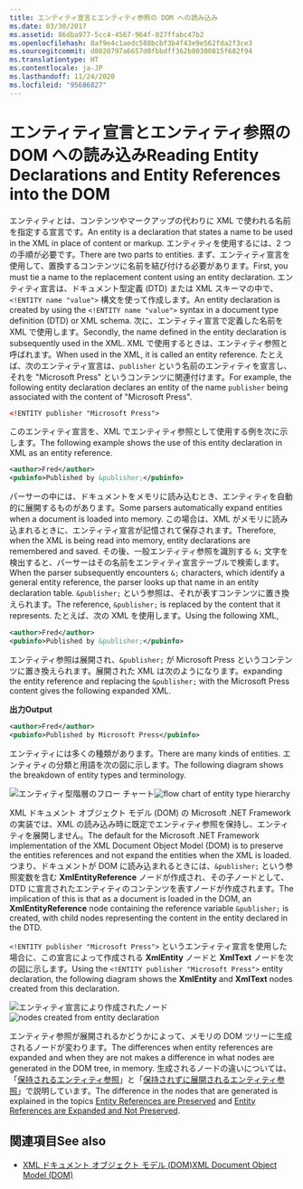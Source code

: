 ```yaml
---
title: エンティティ宣言とエンティティ参照の DOM への読み込み
ms.date: 03/30/2017
ms.assetid: 86dba977-5cc4-4567-964f-027ffabc47b2
ms.openlocfilehash: 8af9e4c1aedc588bcbf3b4f43e9e562fda2f3ce3
ms.sourcegitcommit: d8020797a6657d0fbbdff362b80300815f682f94
ms.translationtype: HT
ms.contentlocale: ja-JP
ms.lasthandoff: 11/24/2020
ms.locfileid: "95686827"
---
```

# <a name="reading-entity-declarations-and-entity-references-into-the-dom"></a><span data-ttu-id="e6074-102">エンティティ宣言とエンティティ参照の DOM への読み込み</span><span class="sxs-lookup"><span data-stu-id="e6074-102">Reading Entity Declarations and Entity References into the DOM</span></span>

<span data-ttu-id="e6074-103">エンティティとは、コンテンツやマークアップの代わりに XML で使われる名前を指定する宣言です。</span><span class="sxs-lookup"><span data-stu-id="e6074-103">An entity is a declaration that states a name to be used in the XML in place of content or markup.</span></span> <span data-ttu-id="e6074-104">エンティティを使用するには、2 つの手順が必要です。</span><span class="sxs-lookup"><span data-stu-id="e6074-104">There are two parts to entities.</span></span> <span data-ttu-id="e6074-105">まず、エンティティ宣言を使用して、置換するコンテンツに名前を結び付ける必要があります。</span><span class="sxs-lookup"><span data-stu-id="e6074-105">First, you must tie a name to the replacement content using an entity declaration.</span></span> <span data-ttu-id="e6074-106">エンティティ宣言は、ドキュメント型定義 (DTD) または XML スキーマの中で、`<!ENTITY name "value">` 構文を使って作成します。</span><span class="sxs-lookup"><span data-stu-id="e6074-106">An entity declaration is created by using the `<!ENTITY name "value">` syntax in a document type definition (DTD) or XML schema.</span></span> <span data-ttu-id="e6074-107">次に、エンティティ宣言で定義した名前を XML で使用します。</span><span class="sxs-lookup"><span data-stu-id="e6074-107">Secondly, the name defined in the entity declaration is subsequently used in the XML.</span></span> <span data-ttu-id="e6074-108">XML で使用するときは、エンティティ参照と呼ばれます。</span><span class="sxs-lookup"><span data-stu-id="e6074-108">When used in the XML, it is called an entity reference.</span></span> <span data-ttu-id="e6074-109">たとえば、次のエンティティ宣言は、`publisher` という名前のエンティティを宣言し、それを "Microsoft Press" というコンテンツに関連付けます。</span><span class="sxs-lookup"><span data-stu-id="e6074-109">For example, the following entity declaration declares an entity of the name `publisher` being associated with the content of "Microsoft Press".</span></span>  
  
```xml  
<!ENTITY publisher "Microsoft Press">  
```  
  
 <span data-ttu-id="e6074-110">このエンティティ宣言を、XML でエンティティ参照として使用する例を次に示します。</span><span class="sxs-lookup"><span data-stu-id="e6074-110">The following example shows the use of this entity declaration in XML as an entity reference.</span></span>  
  
```xml  
<author>Fred</author>  
<pubinfo>Published by &publisher;</pubinfo>  
```  
  
 <span data-ttu-id="e6074-111">パーサーの中には、ドキュメントをメモリに読み込むとき、エンティティを自動的に展開するものがあります。</span><span class="sxs-lookup"><span data-stu-id="e6074-111">Some parsers automatically expand entities when a document is loaded into memory.</span></span> <span data-ttu-id="e6074-112">この場合は、XML がメモリに読み込まれるときに、エンティティ宣言が記憶されて保存されます。</span><span class="sxs-lookup"><span data-stu-id="e6074-112">Therefore, when the XML is being read into memory, entity declarations are remembered and saved.</span></span> <span data-ttu-id="e6074-113">その後、一般エンティティ参照を識別する `&;` 文字を検出すると、パーサーはその名前をエンティティ宣言テーブルで検索します。</span><span class="sxs-lookup"><span data-stu-id="e6074-113">When the parser subsequently encounters `&;` characters, which identify a general entity reference, the parser looks up that name in an entity declaration table.</span></span> <span data-ttu-id="e6074-114">`&publisher;` という参照は、それが表すコンテンツに置き換えられます。</span><span class="sxs-lookup"><span data-stu-id="e6074-114">The reference, `&publisher;` is replaced by the content that it represents.</span></span> <span data-ttu-id="e6074-115">たとえば、次の XML を使用します。</span><span class="sxs-lookup"><span data-stu-id="e6074-115">Using the following XML,</span></span>  
  
```xml  
<author>Fred</author>  
<pubinfo>Published by &publisher;</pubinfo>  
```  
  
 <span data-ttu-id="e6074-116">エンティティ参照は展開され、`&publisher;` が Microsoft Press というコンテンツに置き換えられます。展開された XML は次のようになります。</span><span class="sxs-lookup"><span data-stu-id="e6074-116">expanding the entity reference and replacing the `&publisher;` with the Microsoft Press content gives the following expanded XML.</span></span>  
  
 <span data-ttu-id="e6074-117">**出力**</span><span class="sxs-lookup"><span data-stu-id="e6074-117">**Output**</span></span>  
  
```xml  
<author>Fred</author>  
<pubinfo>Published by Microsoft Press</pubinfo>  
```  
  
 <span data-ttu-id="e6074-118">エンティティには多くの種類があります。</span><span class="sxs-lookup"><span data-stu-id="e6074-118">There are many kinds of entities.</span></span> <span data-ttu-id="e6074-119">エンティティの分類と用語を次の図に示します。</span><span class="sxs-lookup"><span data-stu-id="e6074-119">The following diagram shows the breakdown of entity types and terminology.</span></span>  
  
 <span data-ttu-id="e6074-120">![エンティティ型階層のフロー チャート](media/entity-hierarchy.gif "Entity_hierarchy")</span><span class="sxs-lookup"><span data-stu-id="e6074-120">![flow chart of entity type hierarchy](media/entity-hierarchy.gif "Entity_hierarchy")</span></span>  
  
 <span data-ttu-id="e6074-121">XML ドキュメント オブジェクト モデル (DOM) の Microsoft .NET Framework の実装では、XML の読み込み時に既定でエンティティ参照を保持し、エンティティを展開しません。</span><span class="sxs-lookup"><span data-stu-id="e6074-121">The default for the Microsoft .NET Framework implementation of the XML Document Object Model (DOM) is to preserve the entities references and not expand the entities when the XML is loaded.</span></span> <span data-ttu-id="e6074-122">つまり、ドキュメントが DOM に読み込まれるときには、`&publisher;` という参照変数を含む **XmlEntityReference** ノードが作成され、その子ノードとして、DTD に宣言されたエンティティのコンテンツを表すノードが作成されます。</span><span class="sxs-lookup"><span data-stu-id="e6074-122">The implication of this is that as a document is loaded in the DOM, an **XmlEntityReference** node containing the reference variable `&publisher;` is created, with child nodes representing the content in the entity declared in the DTD.</span></span>  
  
 <span data-ttu-id="e6074-123">`<!ENTITY publisher "Microsoft Press">` というエンティティ宣言を使用した場合に、この宣言によって作成される **XmlEntity** ノードと **XmlText** ノードを次の図に示します。</span><span class="sxs-lookup"><span data-stu-id="e6074-123">Using the `<!ENTITY publisher "Microsoft Press">` entity declaration, the following diagram shows the **XmlEntity** and **XmlText** nodes created from this declaration.</span></span>  
  
 <span data-ttu-id="e6074-124">![エンティティ宣言により作成されたノード](media/xml-entitydeclaration-node2.png "xml_entitydeclaration_node2")</span><span class="sxs-lookup"><span data-stu-id="e6074-124">![nodes created from entity declaration](media/xml-entitydeclaration-node2.png "xml_entitydeclaration_node2")</span></span>  
  
 <span data-ttu-id="e6074-125">エンティティ参照が展開されるかどうかによって、メモリの DOM ツリーに生成されるノードが変わります。</span><span class="sxs-lookup"><span data-stu-id="e6074-125">The differences when entity references are expanded and when they are not makes a difference in what nodes are generated in the DOM tree, in memory.</span></span> <span data-ttu-id="e6074-126">生成されるノードの違いについては、「[保持されるエンティティ参照](entity-references-are-preserved.md)」と「[保持されずに展開されるエンティティ参照](entity-references-are-expanded-and-not-preserved.md)」で説明しています。</span><span class="sxs-lookup"><span data-stu-id="e6074-126">The difference in the nodes that are generated is explained in the topics [Entity References are Preserved](entity-references-are-preserved.md) and [Entity References are Expanded and Not Preserved](entity-references-are-expanded-and-not-preserved.md).</span></span>  
  
## <a name="see-also"></a><span data-ttu-id="e6074-127">関連項目</span><span class="sxs-lookup"><span data-stu-id="e6074-127">See also</span></span>

- [<span data-ttu-id="e6074-128">XML ドキュメント オブジェクト モデル (DOM)</span><span class="sxs-lookup"><span data-stu-id="e6074-128">XML Document Object Model (DOM)</span></span>](xml-document-object-model-dom.md)
